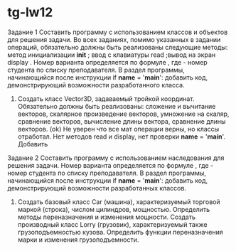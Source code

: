 # tg-lw12
Задание 1
Составить программу с использованием классов и объектов для решения задачи. Во всех
заданиях, помимо указанных в задании операций, обязательно должны быть реализованы
следующие методы:
метод инициализации __init__ ; ввод с клавиатуры read ;вывод на экран display .
Номер варианта определяется по формуле , где - номер
студента по списку преподавателя. В раздел программы, начинающийся после инструкции if
__name__ = '__main__': добавить код, демонстрирующий возможности разработанного класса.
1. Создать класс Vector3D, задаваемый тройкой координат. Обязательно должны быть
реализованы: сложение и вычитание векторов, скалярное произведение векторов,
умножение на скаляр, сравнение векторов, вычисление длины вектора, сравнение длины
векторов. (ok) Не уверен что все мат операции верны, но классы отработал. Нет методов read и display, нет проверки __name__ = '__main__'. Добавить

Задание 2
Составить программу с использованием наследования для решения задачи. Номер варианта
определяется по формуле , где - номер студента по списку
преподавателя. В раздел программы, начинающийся после инструкции if __name__ =
'__main__': добавить код, демонстрирующий возможности разработанных классов.
1. Создать базовый класс Car (машина), характеризуемый торговой маркой (строка), числом
цилиндров, мощностью. Определить методы переназначения и изменения мощности.
Создать производный класс Lorry (грузовик), характеризуемый также грузоподъемностью
кузова. Определить функции переназначения марки и изменения грузоподъемности.